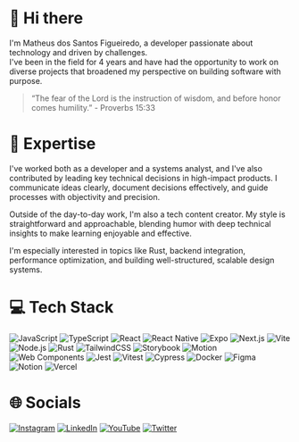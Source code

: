 # 👋 Hi there

I'm Matheus dos Santos Figueiredo, a developer passionate about technology and driven by challenges.  
I've been in the field for 4 years and have had the opportunity to work on diverse projects that broadened my perspective on building software with purpose.

> “The fear of the Lord is the instruction of wisdom, and before honor comes humility.” - Proverbs 15:33
> 
# 🚀 Expertise

I've worked both as a developer and a systems analyst, and I've also contributed by leading key technical decisions in high-impact products. I communicate ideas clearly, document decisions effectively, and guide processes with objectivity and precision.

Outside of the day-to-day work, I'm also a tech content creator. My style is straightforward and approachable, blending humor with deep technical insights to make learning enjoyable and effective.

I'm especially interested in topics like Rust, backend integration, performance optimization, and building well-structured, scalable design systems.

# 💻 Tech Stack

![JavaScript](https://img.shields.io/badge/javascript-%23323330.svg?style=for-the-badge&logo=javascript&logoColor=%23F7DF1E) ![TypeScript](https://img.shields.io/badge/typescript-%23007ACC.svg?style=for-the-badge&logo=typescript&logoColor=white) ![React](https://img.shields.io/badge/react-%2320232a.svg?style=for-the-badge&logo=react&logoColor=%2361DAFB) ![React Native](https://img.shields.io/badge/react--native-%2320232a.svg?style=for-the-badge&logo=react&logoColor=%2361DAFB) ![Expo](https://img.shields.io/badge/expo-000000?style=for-the-badge&logo=expo&logoColor=white) ![Next.js](https://img.shields.io/badge/Next-black?style=for-the-badge&logo=next.js&logoColor=white) ![Vite](https://img.shields.io/badge/vite-%23646CFF.svg?style=for-the-badge&logo=vite&logoColor=white) ![Node.js](https://img.shields.io/badge/node.js-%2343853D.svg?style=for-the-badge&logo=node.js&logoColor=white) ![Rust](https://img.shields.io/badge/rust-%23000000.svg?style=for-the-badge&logo=rust&logoColor=white) ![TailwindCSS](https://img.shields.io/badge/tailwindcss-%2338B2AC.svg?style=for-the-badge&logo=tailwind-css&logoColor=white) ![Storybook](https://img.shields.io/badge/storybook-%23FF4785.svg?style=for-the-badge&logo=storybook&logoColor=white) ![Motion](https://img.shields.io/badge/Framer--Motion-black?style=for-the-badge&logo=framer&logoColor=white) ![Web Components](https://img.shields.io/badge/web--components-%23FF6F61.svg?style=for-the-badge) ![Jest](https://img.shields.io/badge/jest-%23C21325.svg?style=for-the-badge&logo=jest&logoColor=white) ![Vitest](https://img.shields.io/badge/vitest-6E9F18.svg?style=for-the-badge&logo=vitest&logoColor=white) ![Cypress](https://img.shields.io/badge/cypress-%23404D59.svg?style=for-the-badge&logo=cypress&logoColor=white) ![Docker](https://img.shields.io/badge/docker-%230db7ed.svg?style=for-the-badge&logo=docker&logoColor=white) ![Figma](https://img.shields.io/badge/figma-%23F24E1E.svg?style=for-the-badge&logo=figma&logoColor=white) ![Notion](https://img.shields.io/badge/notion-%23000000.svg?style=for-the-badge&logo=notion&logoColor=white) ![Vercel](https://img.shields.io/badge/vercel-%23000000.svg?style=for-the-badge&logo=vercel&logoColor=white)


# 🌐 Socials

[![Instagram](https://img.shields.io/badge/Instagram-%23E4405F.svg?logo=Instagram&logoColor=white)](https://www.instagram.com/letmat.code/) [![LinkedIn](https://img.shields.io/badge/LinkedIn-%230077B5.svg?logo=linkedin&logoColor=white)](https://www.linkedin.com/in/matheussfigueiredo/) [![YouTube](https://img.shields.io/badge/Youtube-%23FF0000.svg?logo=youtube&logoColor=white)](https://www.youtube.com/@letmatcode) [![Twitter](https://img.shields.io/badge/Twitter-%231DA1F2.svg?logo=Twitter&logoColor=white)](https://x.com/matheussdev3)
